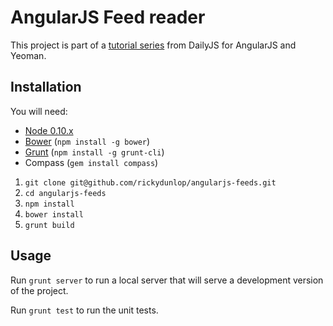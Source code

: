 # AngularJS Feed reader

This project is part of a [tutorial series](http://dailyjs.com/2013/04/11/angularjs-1/) from DailyJS for AngularJS and Yeoman.

## Installation

You will need:

* [Node 0.10.x](http://nodejs.org/)
* [Bower](http://bower.io/) (`npm install -g bower`)
* [Grunt](http://gruntjs.com/) (`npm install -g grunt-cli`)
* Compass (`gem install compass`)

1. `git clone git@github.com/rickydunlop/angularjs-feeds.git`
2. `cd angularjs-feeds`
4. `npm install`
5. `bower install`
6. `grunt build`

## Usage

Run `grunt server` to run a local server that will serve a development version of the project.

Run `grunt test` to run the unit tests.
